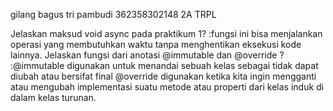 gilang bagus tri pambudi
362358302148
2A TRPL

Jelaskan maksud void async pada praktikum 1? 
:fungsi ini bisa menjalankan operasi yang membutuhkan waktu tanpa menghentikan eksekusi kode lainnya.
Jelaskan fungsi dari anotasi @immutable dan @override ?
:@immutable digunakan untuk menandai sebuah kelas sebagai tidak dapat diubah atau bersifat final
@override digunakan ketika kita ingin mengganti atau mengubah implementasi suatu metode atau properti dari kelas induk di dalam kelas turunan.
